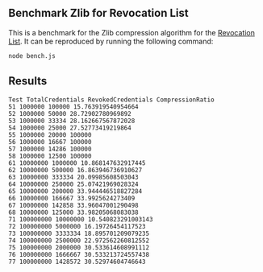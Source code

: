 ## Benchmark Zlib for Revocation List

This is a benchmark for the Zlib compression algorithm for the [Revocation List](https://w3c-ccg.github.io/vc-status-rl-2020/).
It can be reproduced by running the following command:

```bash
node bench.js
```

## Results

```csv
Test TotalCredentials RevokedCredentials CompressionRatio
51 1000000 100000 15.763919540954664
52 1000000 50000 28.72902780969892
53 1000000 33334 28.162667567872028
54 1000000 25000 27.52773419219864
55 1000000 20000 100000
56 1000000 16667 100000
57 1000000 14286 100000
58 1000000 12500 100000
61 10000000 1000000 10.868147632917445
62 10000000 500000 16.863946736910627
63 10000000 333334 20.09985608503043
64 10000000 250000 25.07421969028324
65 10000000 200000 33.944446518827284
66 10000000 166667 33.9925624273409
67 10000000 142858 33.96047001290498
68 10000000 125000 33.98205068083038
71 100000000 10000000 10.540823291003143
72 100000000 5000000 16.19726454117523
73 100000000 3333334 18.895701209079235
74 100000000 2500000 22.972562260812552
75 100000000 2000000 30.533614608991112
76 100000000 1666667 30.533213724557438
77 100000000 1428572 30.52974604746643
```

